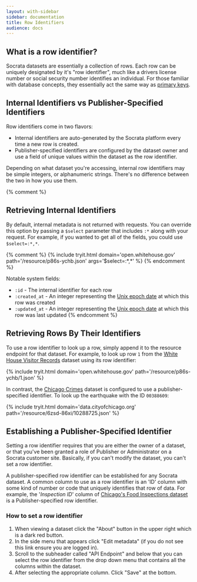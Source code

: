 ```yaml
---
layout: with-sidebar
sidebar: documentation
title: Row Identifiers
audience: docs
---
```


## What is a row identifier?

Socrata datasets are essentially a collection of rows. Each row can be uniquely designated by it's "row identifier", much like a drivers license number or social security number identifies an individual. For those familiar with database concepts, they essentially act the same way as [primary keys](https://en.wikipedia.org/wiki/Primary_key).

## Internal Identifiers vs Publisher-Specified Identifiers

Row identifiers come in two flavors:

- Internal identifiers are auto-generated by the Socrata platform every time a new row is created.
- Publisher-specified identifiers are configured by the dataset owner and use a field of unique values within the dataset as the row identifier.

<p class="alert alert-info">Depending on what dataset you're accessing, internal row identifiers may be simple integers, or alphanumeric strings. There's no difference between the two in how you use them.</p>

{% comment %}
## Retrieving Internal Identifiers

By default, internal metadata is not returned with requests. You can override this option by passing a `$select` parameter that includes `:*` along with your request. For example, if you wanted to get all of the fields, you could use `$select=:*,*`.

{% comment %} {% include tryit.html domain='open.whitehouse.gov' path='/resource/p86s-ychb.json' args='$select=:&#42;,&#42;' %} {% endcomment %}

Notable system fields:

- `:id` - The internal identifier for each row
- `:created_at` - An integer representing the [Unix epoch date](http://en.wikipedia.org/wiki/Unix_time) at which this row was created
- `:updated_at` - An integer representing the [Unix epoch date](http://en.wikipedia.org/wiki/Unix_time) at which this row was last updated 
{% endcomment %}

## Retrieving Rows By Their Identifiers

To use a row identifier to look up a row, simply append it to the resource endpoint for that dataset. For example, to look up row `1` from the [White House Visitor Records](https://open.whitehouse.gov/dataset/White-House-Visitor-Records-Requests/p86s-ychb) dataset using its row identifier:

{% include tryit.html domain='open.whitehouse.gov' path='/resource/p86s-ychb/1.json' %}

In contrast, the [Chicago Crimes](https://data.cityofchicago.org/Public-Safety/Crimes-2001-to-present/ijzp-q8t2) dataset is configured to use a publisher-specified identifier. To look up the earthquake with the ID `00388609`:

{% include tryit.html domain='data.cityofchicago.org' path='/resource/6zsd-86xi/10288725.json' %}

## Establishing a Publisher-Specified Identifier

<p class="alert alert-info">Setting a row identifier requires that you are either the owner of a dataset, or that you've been granted a role of Publisher or Administrator on a Socrata customer site. Basically, if you can't modify the dataset, you can't set a row identifier.</p>

A publisher-specified row identifier can be established for any Socrata dataset. A common column to use as a row identifier is an 'ID' column with some kind of number or code that uniquely identifies that row of data. For example, the '*Inspection ID*' column of [Chicago's Food Inspections dataset](https://data.cityofchicago.org/Health-Human-Services/Food-Inspections/4ijn-s7e5) is a Publisher-specified row identifier.

### How to set a row identifier

1. When viewing a dataset click the "About" button in the upper right which is a dark red button.
2. In the side menu that appears click "Edit metadata" (if you do not see this link ensure you are logged in).
3. Scroll to the subheader called "API Endpoint" and below that you can select the row identifier from the drop down menu that contains all the columns within the dataset.
4. After selecting the appropriate column. Click "Save" at the bottom.

